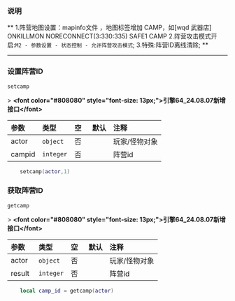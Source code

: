 


### **说明**

**
1.阵营地图设置：mapinfo文件 ，地图标签增加 CAMP，如[wqd 武器店] ONKILLMON NORECONNECT(3:330:335) SAFE1 CAMP
2.阵营攻击模式开启:`M2 - 参数设置 - 状态控制 - 允许阵营攻击模式`;
3.特殊:阵营ID离线清除;
**

------------

### 设置阵营ID

`setcamp`

&gt; **&lt;font color="#808080" style="font-size: 13px;"&gt;引擎64_24.08.07新增接口&lt;/font&gt;**

| 参数   | 类型      | 空   | 默认 | 注释     |
| :----- | :-------- | :--- | :--- | :------- |
| actor  | `object`  | 否   |      | 玩家/怪物对象 |
| campid | `integer` | 否   |      | 阵营id   |
```lua
    setcamp(actor,1)
```

### 获取阵营ID

`getcamp`

&gt; **&lt;font color="#808080" style="font-size: 13px;"&gt;引擎64_24.08.07新增接口&lt;/font&gt;**

| 参数   | 类型      | 空   | 默认 | 注释     |
| :----- | :-------- | :--- | :--- | :------- |
| actor  | `object`  | 否   |      | 玩家/怪物对象 |
| result | `integer` | 否   |      | 阵营id   |
```lua
    local camp_id = getcamp(actor)
```